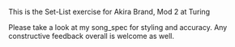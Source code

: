 This is the Set-List exercise for Akira Brand, Mod 2 at Turing

Please take a look at my song_spec for styling and accuracy. Any constructive feedback overall is welcome as well. 
